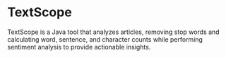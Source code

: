 # TextScope
TextScope is a Java tool that analyzes articles, removing stop words and calculating word, sentence, and character counts while performing sentiment analysis to provide actionable insights.
